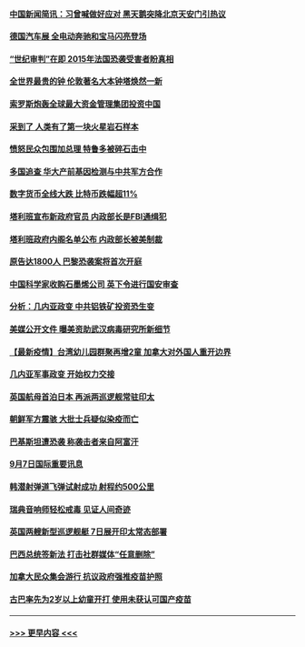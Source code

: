 #### [中国新闻简讯：习曾喊做好应对 黑天鹅突降北京天安门引热议](../pages/prog202/a103209423.md?t=09080901) 
#### [德国汽车展 全电动奔驰和宝马闪亮登场](../pages/prog202/a103210537.md?t=09080901) 
#### [“世纪审判”在即 2015年法国恐袭受害者盼真相](../pages/prog202/a103210533.md?t=09080901) 
#### [全世界最贵的钟 伦敦著名大本钟塔焕然一新](../pages/prog202/a103210516.md?t=09080901) 
#### [索罗斯炮轰全球最大资金管理集团投资中国](../pages/prog202/a103210500.md?t=09080901) 
#### [采到了 人类有了第一块火星岩石样本](../pages/prog202/a103210491.md?t=09080901) 
#### [愤怒民众包围加总理 特鲁多被碎石击中](../pages/prog202/a103210489.md?t=09080901) 
#### [多国追查 华大产前基因检测与中共军方合作](../pages/prog202/a103210481.md?t=09080901) 
#### [数字货币全线大跌 比特币跌幅超11%](../pages/prog202/a103210475.md?t=09080901) 
#### [塔利班宣布新政府官员 内政部长是FBI通缉犯](../pages/prog202/a103210451.md?t=09080901) 
#### [塔利班政府内阁名单公布 内政部长被美制裁](../pages/prog202/a103210341.md?t=09080901) 
#### [原告达1800人 巴黎恐袭案将首次开庭](../pages/prog202/a103210301.md?t=09080901) 
#### [中国科学家收购石墨烯公司 英下令进行国安审查](../pages/prog202/a103210232.md?t=09080901) 
#### [分析：几内亚政变 中共铝铁矿投资恐生变](../pages/prog202/a103210257.md?t=09080901) 
#### [美媒公开文件 曝美资助武汉病毒研究所新细节](../pages/prog202/a103210139.md?t=09080901) 
#### [【最新疫情】台湾幼儿园群聚再增2童 加拿大对外国人重开边界](../pages/prog202/a103210226.md?t=09080901) 
#### [几内亚军事政变 开始权力交接](../pages/prog202/a103210207.md?t=09080901) 
#### [英国航母首泊日本 再派两巡逻舰常驻印太](../pages/prog202/a103210176.md?t=09080901) 
#### [朝鲜军方震骇 大批士兵疑似染疫而亡](../pages/prog202/a103210076.md?t=09080901) 
#### [巴基斯坦遭恐袭 称袭击者来自阿富汗](../pages/prog202/a103210098.md?t=09080901) 
#### [9月7日国际重要讯息](../pages/prog202/a103209950.md?t=09080901) 
#### [韩潜射弹道飞弹试射成功 射程约500公里](../pages/prog202/a103209897.md?t=09080901) 
#### [瑞典音响师轻松戒毒 见证人间奇迹](../pages/prog202/a103209905.md?t=09080901) 
#### [英国两艘新型巡逻舰艇 7日展开印太常态部署](../pages/prog202/a103209823.md?t=09080901) 
#### [巴西总统签新法 打击社群媒体“任意删除”](../pages/prog202/a103209815.md?t=09080901) 
#### [加拿大民众集会游行 抗议政府强推疫苗护照](../pages/prog202/a103209555.md?t=09080901) 
#### [古巴率先为2岁以上幼童开打 使用未获认可国产疫苗](../pages/prog202/a103209729.md?t=09080901) 

----
#### [ >>> 更早内容 <<< ](../indexes/prog202-earlier.md)
